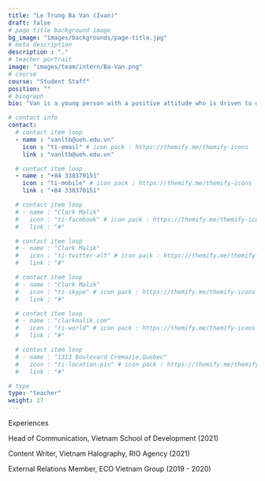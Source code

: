 ```yaml
---
title: "Le Trung Ba Van (Ivan)"
draft: false
# page title background image
bg_image: "images/backgrounds/page-title.jpg"
# meta description
description : "."
# teacher portrait
image: "images/team/intern/Ba-Van.png"
# course
course: "Student Staff"
position: ""
# biograph
bio: "Van is a young person with a positive attitude who is driven to make outstanding changes and eager to learn more to be ready to embrace indefinite challenges. Currently, he is studying at the University of Economics Ho Chi Minh City (UEH) and working at ISCM as a Student Staff in the field of Marketing and PR, while also supporting the operation of ISCM. His interests lie in communication, education, and sustainable development. He is committed to developing his skills in these areas and using them to make a positive impact on society."

# contact info
contact:
  # contact item loop
  - name : "vanltb@ueh.edu.vn"
    icon : "ti-email" # icon pack : https://themify.me/themify-icons
    link : "vanltb@ueh.edu.vn"

  # contact item loop
  - name : "+84 338370151"
    icon : "ti-mobile" # icon pack : https://themify.me/themify-icons
    link : "+84 338370151"

  # contact item loop
  # - name : "Clark Malik"
  #   icon : "ti-facebook" # icon pack : https://themify.me/themify-icons
  #   link : "#"

  # contact item loop
  # - name : "Clark Malik"
  #   icon : "ti-twitter-alt" # icon pack : https://themify.me/themify-icons
  #   link : "#"

  # contact item loop
  # - name : "Clark Malik"
  #   icon : "ti-skype" # icon pack : https://themify.me/themify-icons
  #   link : "#"

  # contact item loop
  # - name : "clarkmalik.com"
  #   icon : "ti-world" # icon pack : https://themify.me/themify-icons
  #   link : "#"

  # contact item loop
  # - name : "1313 Boulevard Cremazie,Quebec"
  #   icon : "ti-location-pin" # icon pack : https://themify.me/themify-icons
  #   link : "#"

# type
type: "teacher"
weight: 17
---
```

Experiences

Head of Communication, Vietnam School of Development (2021)

Content Writer, Vietnam Halography, RIO Agency (2021)

External Relations Member, ECO Vietnam Group (2019 - 2020)